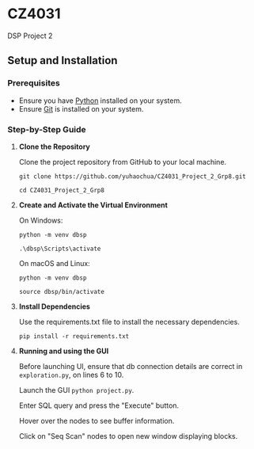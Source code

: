 # CZ4031
DSP Project 2

## Setup and Installation

### Prerequisites

- Ensure you have [Python](https://www.python.org/downloads/) installed on your system.
- Ensure [Git](https://git-scm.com/downloads) is installed on your system.

### Step-by-Step Guide

1. **Clone the Repository**

   Clone the project repository from GitHub to your local machine.

   `git clone https://github.com/yuhaochua/CZ4031_Project_2_Grp8.git`
   
   `cd CZ4031_Project_2_Grp8`

2. **Create and Activate the Virtual Environment**

   On Windows:

   `python -m venv dbsp`
   
   `.\dbsp\Scripts\activate`

   On macOS and Linux:

   `python -m venv dbsp`
   
   `source dbsp/bin/activate`

3. **Install Dependencies**

   Use the requirements.txt file to install the necessary dependencies.

   `pip install -r requirements.txt`

4. **Running and using the GUI**

   Before launching UI, ensure that db connection details are correct in `exploration.py`, on lines 6 to 10.

   Launch the GUI `python project.py`.

   Enter SQL query and press the "Execute" button.

   Hover over the nodes to see buffer information.

   Click on "Seq Scan" nodes to open new window displaying blocks.